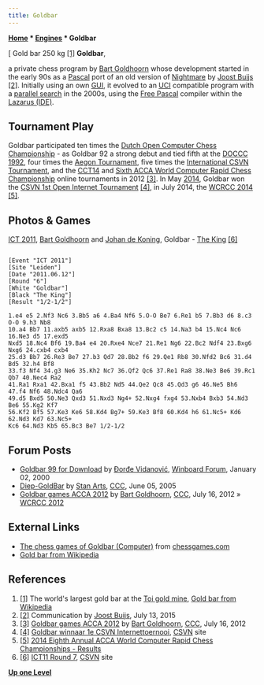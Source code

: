 ```yaml
---
title: Goldbar
---
```

**[Home](Home "Home") * [Engines](Engines "Engines") * Goldbar**

\[ Gold bar 250 kg <a id="cite-note-1" href="#cite-ref-1">[1]</a>
**Goldbar**,

a private chess program by [Bart Goldhoorn](Bart_Goldhoorn "Bart Goldhoorn") whose development started in the early 90s as a [Pascal](Pascal "Pascal") port of an old version of [Nightmare](Nightmare_NL "Nightmare NL") by [Joost Buijs](Joost_Buijs "Joost Buijs") <a id="cite-note-2" href="#cite-ref-2">[2]</a>.
Initially using an own [GUI](GUI "GUI"), it evolved to an [UCI](UCI "UCI") compatible program with a [parallel search](Parallel_Search "Parallel Search") in the 2000s, using the [Free Pascal](https://en.wikipedia.org/wiki/Free_Pascal) compiler within the [Lazarus (IDE)](https://en.wikipedia.org/wiki/Lazarus_%28IDE%29).

## Tournament Play

Goldbar participated ten times the [Dutch Open Computer Chess Championship](Dutch_Open_Computer_Chess_Championship "Dutch Open Computer Chess Championship") - as Goldbar 92 a strong debut and tied fifth at the [DOCCC 1992](DOCCC_1992 "DOCCC 1992"),
four times the [Aegon Tournament](Aegon_Tournaments "Aegon Tournaments"), five times the [International CSVN Tournament](International_CSVN_Tournament "International CSVN Tournament"), and the [CCT14](CCT14 "CCT14") and [Sixth ACCA World Computer Rapid Chess Championship](WCRCC_2012 "WCRCC 2012") online tournaments in 2012 <a id="cite-note-3" href="#cite-ref-3">[3]</a>.
In May [2014](Timeline#2014 "Timeline"), Goldbar won the [CSVN 1st Open Internet Tournament](index.php?title=1st_CSVN_OIT&action=edit&redlink=1 "1st CSVN OIT (page does not exist)") <a id="cite-note-4" href="#cite-ref-4">[4]</a>, in July 2014, the [WCRCC 2014](WCRCC_2014 "WCRCC 2014") <a id="cite-note-5" href="#cite-ref-5">[5]</a>.

## Photos & Games

[](http://www.csvn.nl/index.php?option=com_content&view=article&id=508%3Aict11-round-7&catid=51%3Atoernooien&Itemid=28&lang=en)
[ICT 2011](ICT_2011 "ICT 2011"), [Bart Goldhoorn](Bart_Goldhoorn "Bart Goldhoorn") and [Johan de Koning](Johan_de_Koning "Johan de Koning"), Goldbar - [The King](The_King "The King") <a id="cite-note-6" href="#cite-ref-6">[6]</a>

```

[Event "ICT 2011"]
[Site "Leiden"]
[Date "2011.06.12"]
[Round "6"]
[White "Goldbar"]
[Black "The King"]
[Result "1/2-1/2"]

1.e4 e5 2.Nf3 Nc6 3.Bb5 a6 4.Ba4 Nf6 5.O-O Be7 6.Re1 b5 7.Bb3 d6 8.c3 O-O 9.h3 Nb8 
10.a4 Bb7 11.axb5 axb5 12.Rxa8 Bxa8 13.Bc2 c5 14.Na3 b4 15.Nc4 Nc6 16.Ne3 d5 17.exd5 
Nxd5 18.Nc4 Bf6 19.Ba4 e4 20.Rxe4 Nce7 21.Re1 Ng6 22.Bc2 Ndf4 23.Bxg6 Nxg6 24.cxb4 cxb4 
25.d3 Bb7 26.Re3 Be7 27.b3 Qd7 28.Bb2 f6 29.Qe1 Rb8 30.Nfd2 Bc6 31.d4 Bd5 32.h4 Bf8 
33.f3 Nf4 34.g3 Ne6 35.Kh2 Nc7 36.Qf2 Qc6 37.Re1 Ra8 38.Ne3 Be6 39.Rc1 Qb7 40.Nec4 Ra2 
41.Ra1 Rxa1 42.Bxa1 f5 43.Bb2 Nd5 44.Qe2 Qc8 45.Qd3 g6 46.Ne5 Bh6 47.f4 Nf6 48.Ndc4 Qa6 
49.d5 Bxd5 50.Ne3 Qxd3 51.Nxd3 Ng4+ 52.Nxg4 fxg4 53.Nxb4 Bxb3 54.Nd3 Be6 55.Kg2 Kf7 
56.Kf2 Bf5 57.Ke3 Ke6 58.Kd4 Bg7+ 59.Ke3 Bf8 60.Kd4 h6 61.Nc5+ Kd6 62.Nd3 Kd7 63.Nc5+ 
Kc6 64.Nd3 Kb5 65.Bc3 Be7 1/2-1/2

```

## Forum Posts

- [Goldbar 99 for Download](http://www.open-aurec.com/wbforum/viewtopic.php?f=18&t=30690) by [Đorđe Vidanović](%C4%90or%C4%91e_Vidanovi%C4%87 "Đorđe Vidanović"), [Winboard Forum](Computer_Chess_Forums "Computer Chess Forums"), January 02, 2000
- [Diep-GoldBar](https://www.stmintz.com/ccc/index.php?id=429862) by [Stan Arts](Stan_Arts "Stan Arts"), [CCC](CCC "CCC"), June 05, 2005
- [Goldbar games ACCA 2012](http://www.talkchess.com/forum/viewtopic.php?t=44459) by [Bart Goldhoorn](Bart_Goldhoorn "Bart Goldhoorn"), [CCC](CCC "CCC"), July 16, 2012 » [WCRCC 2012](WCRCC_2012 "WCRCC 2012")

## External Links

- [The chess games of Goldbar (Computer)](http://www.chessgames.com/perl/chessplayer?pid=70672) from [chessgames.com](http://www.chessgames.com/index.html)
- [Gold bar from Wikipedia](https://en.wikipedia.org/wiki/Gold_bar)

## References

1. <a id="cite-ref-1" href="#cite-note-1">[1]</a> The world's largest gold bar at the [Toi gold mine](https://en.wikipedia.org/wiki/Toi_gold_mine), [Gold bar from Wikipedia](https://en.wikipedia.org/wiki/Gold_bar)
1. <a id="cite-ref-2" href="#cite-note-2">[2]</a> Communication by [Joost Buijs](Joost_Buijs "Joost Buijs"), July 13, 2015
1. <a id="cite-ref-3" href="#cite-note-3">[3]</a> [Goldbar games ACCA 2012](http://www.talkchess.com/forum/viewtopic.php?t=44459) by [Bart Goldhoorn](Bart_Goldhoorn "Bart Goldhoorn"), [CCC](CCC "CCC"), July 16, 2012
1. <a id="cite-ref-4" href="#cite-note-4">[4]</a> [Goldbar winnaar 1e CSVN Internettoernooi](https://www.csvn.nl/index.php/nieuws/51-toernooien/638-goldbar-winnaar-1e-csvn-internettoernooi), [CSVN](CSVN "CSVN") site
1. <a id="cite-ref-5" href="#cite-note-5">[5]</a> [2014 Eighth Annual ACCA World Computer Rapid Chess Championships - Results](http://aigames.net/ACCA/ACCAWCRCC/2014ACCAWCRCC/WCRCCResults.html)
1. <a id="cite-ref-6" href="#cite-note-6">[6]</a> [ICT11 Round 7](http://www.csvn.nl/index.php?option=com_content&view=article&id=508%3Aict11-round-7&catid=51%3Atoernooien&Itemid=28&lang=en), [CSVN](CSVN "CSVN") site

**[Up one Level](Engines "Engines")**

